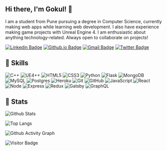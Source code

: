 ## Hi there, I'm Gokul! 👋

I am a student from Pune pursuing a degree in Computer Science,  currently making web apps while learning web development. I also have experience making game projects with Unreal Engine 4. I am enthusiastic about anything technology-related. Always open to collaborate on projects!

[![Linkedin Badge](https://img.shields.io/badge/-gokulviswanath-blue?style=flat&logo=Linkedin&logoColor=white&link=https://www.linkedin.com/in/gokul-viswanath-31383b193//)](https://www.linkedin.com/in/gokul-viswanath-31383b193/)
[![Github.io Badge](https://img.shields.io/badge/-gokulv.netlify.app-1a5c44?style=flat&logo=Github&link=https://gokulv.netlify.app/)](https://gokulv.netlify.app)
[![Gmail Badge](https://img.shields.io/badge/-otaconliquid@gmail.com-c14438?style=flat&logo=Gmail&logoColor=white&link=mailto:otaconliquid@gmail.com)](mailto:otaconliquid@gmail.com)
[![Twitter Badge](https://img.shields.io/badge/-1gokulv-33a3bd?style=flat&logo=twitter&logoColor=white&link=https://twitter.com/1gokulv/)](https://twitter.com/1gokulv/)

## 🧠 Skills

![C++](https://img.shields.io/badge/-C++-323680?style=flat&logo=c)
![UE4++](https://img.shields.io/badge/-UE4-363837?style=flat&logo=unreal-engine)
![HTML5](https://img.shields.io/badge/-HTML5-E34F26?style=flat&logo=html5&logoColor=white)
![CSS3](https://img.shields.io/badge/-CSS3-155cb3?style=flat&logo=css3)
![Python](https://img.shields.io/badge/-Python-0c376b?style=flat&logo=Python)
![Flask](https://img.shields.io/badge/-Flask-242424?style=flat&logo=Flask)
![MongoDB](https://img.shields.io/badge/-MongoDB-146b0c?style=flat&logo=mongodb)
![MySQL](https://img.shields.io/badge/-MySQL-00000F?style=flat&logo=mysql)
![Postgres](https://img.shields.io/badge/PostgreSQL-316192?style=flat&logo=postgresql&logoColor=white)
![Heroku](https://img.shields.io/badge/-Heroku-430098?style=flat&logo=heroku)
![Git](https://img.shields.io/badge/-Git-850000?style=flat&logo=git)
![GitHub](https://img.shields.io/badge/-GitHub-005c69?style=flat&logo=github)
![JavaScript](https://img.shields.io/badge/-JavaScript-526900?style=flat&logo=javascript)
![React](https://img.shields.io/badge/-React-2c224f?style=flat&logo=react)
![Node](https://img.shields.io/badge/Node-%2343853D.svg?style=flat&logo=node.js&logoColor=white)
![Express](https://img.shields.io/badge/Express-%23404d59.svg?style=flat&logo=express&logoColor=%2361DAFB)
![Redux](https://img.shields.io/badge/Redux-%23593d88.svg?style=flat&logo=redux&logoColor=white)
![Gatsby](https://img.shields.io/badge/Gatsby-%23663399.svg?style=flat&logo=gatsby&logoColor=white)
![GraphQL](https://img.shields.io/badge/-GraphQL-E10098?style=flat&logo=graphql&logoColor=white)

## 💪 Stats

![Github Stats](https://github-readme-stats.vercel.app/api?username=1gokul&count_private=true&show_icons=true&include_all_commits=true&theme=material-palenight)

![Top Langs](https://github-readme-stats.vercel.app/api/top-langs/?username=1gokul&hide=TeX&layout=compact&theme=material-palenight)

![Github Activity Graph](https://activity-graph.herokuapp.com/graph?username=1Gokul&theme=dracula)

![Visitor Badge](https://visitor-badge.laobi.icu/badge?page_id=1gokul.1gokul)


<!--
**1Gokul/1gokul** is a ✨ _special_ ✨ repository because its `README.md` (this file) appears on your GitHub profile.

Here are some ideas to get you started:

- 🔭 I’m currently working on ...
- 🌱 I’m currently learning ...
- 👯 I’m looking to collaborate on ...
- 🤔 I’m looking for help with ...
- 💬 Ask me about ...
- 📫 How to reach me: ...
- 😄 Pronouns: ...
- ⚡ Fun fact: ...
-->
